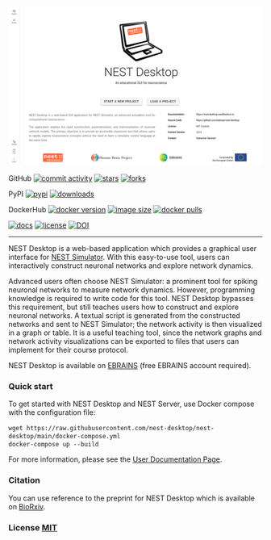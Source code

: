 <p>
  <img src="docs/_static/img/screenshots/start-page.png" />
</p>

GitHub
[![commit activity](https://img.shields.io/github/commit-activity/y/nest-desktop/nest-desktop)](https://github.com/nest-desktop/nest-desktop/commits/main)
[![stars](https://img.shields.io/github/stars/nest-desktop/nest-desktop?style=social)](https://github.com/nest-desktop/nest-desktop/stargazers)
[![forks](https://img.shields.io/github/forks/nest-desktop/nest-desktop?style=social)](https://github.com/nest-desktop/nest-desktop/network/members)

PyPI
[![pypi](https://img.shields.io/pypi/v/nest-desktop?label=version)](https://pypi.org/project/nest-desktop/)
[![downloads](https://img.shields.io/pypi/dm/nest-desktop)](https://pypi.org/project/nest-desktop/)

DockerHub
[![docker version](https://img.shields.io/docker/v/nestdesktop/app/dev)](https://hub.docker.com/r/nestdesktop/app)
[![image size](https://img.shields.io/docker/image-size/nestdesktop/app/dev)](https://hub.docker.com/r/nestdesktop/app)
[![docker pulls](https://img.shields.io/docker/pulls/nestdesktop/app)](https://hub.docker.com/r/nestdesktop/app)

[![docs](https://img.shields.io/readthedocs/nest-desktop)](https://nest-desktop.readthedocs.io)
[![license](https://img.shields.io/github/license/nest-desktop/nest-desktop)](https://github.com/nest-desktop/nest-desktop/blob/main/LICENSE)
[![DOI](https://img.shields.io/badge/DOI-10.5281%2Fzenodo.4739103-blue)](https://doi.org/10.5281/zenodo.4739103)


---

NEST Desktop is a web-based application which provides a graphical user interface for [NEST Simulator](https://nest-simulator.org). With this easy-to-use tool, users can interactively construct neuronal networks and explore network dynamics.

Advanced users often choose NEST Simulator: a prominent tool for spiking neuronal networks to measure network dynamics.
However, programming knowledge is required to write code for this tool.
NEST Desktop bypasses this requirement, but still teaches users how to construct and explore neuronal networks.
A textual script is generated from the constructed networks and sent to NEST Simulator;
the network activity is then visualized in a graph or table.
It is a useful teaching tool, since the network graphs and network activity visualizations can be exported to files that users can implement for their course protocol.

NEST Desktop is available on [EBRAINS](https://ebrains.eu/service/nest-desktop) (free EBRAINS account required).

### Quick start

To get started with NEST Desktop and NEST Server, use Docker compose with the configuration file:

```
wget https://raw.githubusercontent.com/nest-desktop/nest-desktop/main/docker-compose.yml
docker-compose up --build
```
For more information, please see the [User Documentation Page](https://nest-desktop.readthedocs.io).


### Citation

You can use reference to the preprint for NEST Desktop which is available on [BioRxiv](https://www.biorxiv.org/content/10.1101/2021.06.15.444791v1).


### License [MIT](LICENSE)
